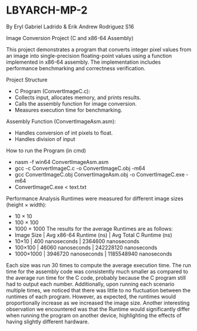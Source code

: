 # LBYARCH-MP-2
By Eryl Gabriel Ladrido & Erik Andrew Rodriguez S16

Image Conversion Project (C and x86-64 Assembly)

This project demonstrates a program that converts integer pixel values from an image into single-precision floating-point values using a function implemented in x86-64 assembly. The implementation includes performance benchmarking and correctness verification.

Project Structure
- C Program (ConvertImageC.c):
- Collects input, allocates memory, and prints results.
- Calls the assembly function for image conversion.
- Measures execution time for benchmarking.

Assembly Function (ConvertImageAsm.asm):
- Handles conversion of int pixels to float.
- Handles division of input

How to run the Program (in cmd)
- nasm -f win64 ConvertImageAsm.asm
- gcc -c ConvertImageC.c -o ConvertImageC.obj -m64
- gcc ConvertImageC.obj ConvertImageAsm.obj -o ConvertImageC.exe -m64
- ConvertImageC.exe < text.txt

Performance Analysis
Runtimes were measured for different image sizes (height × width):
- 10 × 10
- 100 × 100
- 1000 × 1000
The results for the average Runtimes are as follows:
- Image Size | Avg x86-64 Runtime (ns) | Avg Total C Runtime (ns)
- 10×10 | 400 nanoseconds | 2364600 nanoseconds
- 100×100 | 46060 nanoseconds | 242228120 nanoseconds
- 1000×1000 | 3946720 nanoseconds | 1185548940 nanoseconds

Each size was run 30 times to compute the average execution time. The run time for the assembly code was consistently much smaller as compared to the average run time for the C code, probably because the C program still had to output each number. Additionally, upon running each scenario multiple times, we noticed that there was little to no fluctuation between the runtimes of each program. However, as expected, the runtimes would proportionally increase as we increased the image size. Another interesting observation we encountered was that the Runtime would significantly differ when running the program on another device, highlighting the effects of having slightly different hardware.
